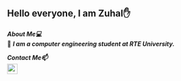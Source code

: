  ## Hello everyone, I am Zuhal✋

***About Me💻<br>***
💬 ***I am a computer engineering student at RTE University.***

***Contact Me📫*** <br>
[<img align="left" height="24" width="24" src="https://cdn.jsdelivr.net/npm/simple-icons@v4/icons/gmail.svg" />][gmail]
<br />

[gmail]: mailto:zuhal_altas20@erdogan.edu.tr
<br />
